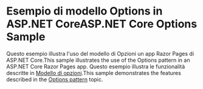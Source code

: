 # <a name="aspnet-core-options-sample"></a><span data-ttu-id="14c5e-101">Esempio di modello Options in ASP.NET Core</span><span class="sxs-lookup"><span data-stu-id="14c5e-101">ASP.NET Core Options Sample</span></span>

<span data-ttu-id="14c5e-102">Questo esempio illustra l'uso del modello di Opzioni un app Razor Pages di ASP.NET Core.</span><span class="sxs-lookup"><span data-stu-id="14c5e-102">This sample illustrates the use of the Options pattern in an ASP.NET Core Razor Pages app.</span></span> <span data-ttu-id="14c5e-103">Questo esempio illustra le funzionalità descritte in [Modello di opzioni](https://docs.microsoft.com/aspnet/core/fundamentals/configuration/options).</span><span class="sxs-lookup"><span data-stu-id="14c5e-103">This sample demonstrates the features described in the [Options pattern](https://docs.microsoft.com/aspnet/core/fundamentals/configuration/options) topic.</span></span>
